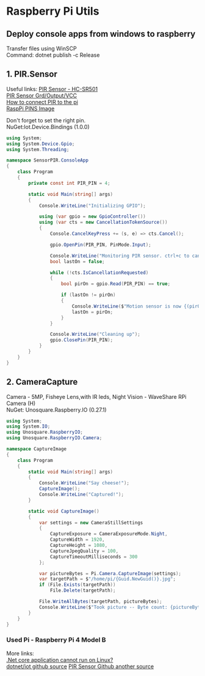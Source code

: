 # Raspberry Pi Utils

## Deploy console apps from windows to raspberry
Transfer files using WinSCP  
Command: dotnet publish -c Release


## 1. PIR.Sensor
Useful links:
[PIR Sensor - HC-SR501](https://erelement.com/sensors/pir-sensor?cPath=9_28&zenid=rkqu13tqhksemgsg1tokf4its7)  
[PIR Sensor Grd/Output/VCC](https://www.theengineeringprojects.com/wp-content/uploads/2019/01/Introduction-to-HC-SR501.jpg)  
[How to connect PIR to the pi](https://www.youtube.com/watch?v=Tw0mG4YtsZk)  
[RaspPi PINS Image](https://www.raspberrypi-spy.co.uk/wp-content/uploads/2012/06/Raspberry-Pi-GPIO-Header-with-Photo.png)

Don't forget to set the right pin.  
NuGet:Iot.Device.Bindings (1.0.0)  
```c#
using System;
using System.Device.Gpio;
using System.Threading;

namespace SensorPIR.ConsoleApp
{
    class Program
    {
        private const int PIR_PIN = 4;

        static void Main(string[] args)
        {
            Console.WriteLine("Initializing GPIO");

            using (var gpio = new GpioController())
            using (var cts = new CancellationTokenSource())
            {
                Console.CancelKeyPress += (s, e) => cts.Cancel();

                gpio.OpenPin(PIR_PIN, PinMode.Input);

                Console.WriteLine("Monitoring PIR sensor. ctrl+c to cancel.");
                bool lastOn = false;

                while (!cts.IsCancellationRequested)
                {
                    bool pirOn = gpio.Read(PIR_PIN) == true;

                    if (lastOn != pirOn)
                    {
                        Console.WriteLine($"Motion sensor is now {(pirOn ? "on" : "off")}");
                        lastOn = pirOn;
                    }
                }

                Console.WriteLine("Cleaning up");
                gpio.ClosePin(PIR_PIN);
            }
        }
    }
}

```

## 2. CameraCapture 
Camera - 5MP, Fisheye Lens,with IR leds, Night Vision - WaveShare RPi Camera (H)  
NuGet: Unosquare.Raspberry.IO (0.27.1)  
```c#
using System;
using System.IO;
using Unosquare.RaspberryIO;
using Unosquare.RaspberryIO.Camera;

namespace CaptureImage
{
    class Program
    {
        static void Main(string[] args)
        {
            Console.WriteLine("Say cheese!");
            CaptureImage();
            Console.WriteLine("Captured!");
        }

        static void CaptureImage()
        {
            var settings = new CameraStillSettings
            {
                CaptureExposure = CameraExposureMode.Night,
                CaptureWidth = 1920,
                CaptureHeight = 1080,
                CaptureJpegQuality = 100,
                CaptureTimeoutMilliseconds = 300
            };

            var pictureBytes = Pi.Camera.CaptureImage(settings);
            var targetPath = $"/home/pi/{Guid.NewGuid()}.jpg";
            if (File.Exists(targetPath))
                File.Delete(targetPath);

            File.WriteAllBytes(targetPath, pictureBytes);
            Console.WriteLine($"Took picture -- Byte count: {pictureBytes.Length}");
        }
    }
}

```

### Used Pi - Raspberry Pi 4 Model B
More links:  
[.Net core application cannot run on Linux?](https://stackoverflow.com/questions/51973599/net-core-application-cannot-run-on-linux)  
[dotnet/iot github source](https://github.com/dotnet/iot) 
[PIR Sensor Github another source](https://github.com/dotnet/iot/blob/master/src/devices/Hcsr501/README.md)
